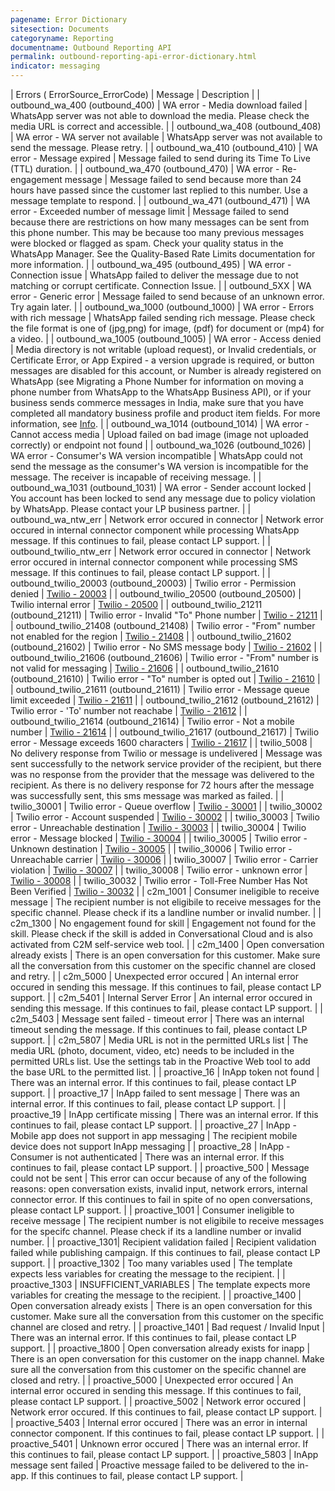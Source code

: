 ```yaml
---
pagename: Error Dictionary
sitesection: Documents
categoryname: Reporting
documentname: Outbound Reporting API
permalink: outbound-reporting-api-error-dictionary.html
indicator: messaging
---
```


 | Errors ( ErrorSource_ErrorCode) | Message | Description |
 | outbound_wa_400 (outbound_400) | WA error - Media download failed | WhatsApp server was not able to download the media. Please check the media URL is correct and accessible. |
 | outbound_wa_408 (outbound_408) | WA error - WA server not available | WhatsApp server was not available to send the message. Please retry.  |
 | outbound_wa_410 (outbound_410) | WA error - Message expired | Message failed to send during its Time To Live (TTL) duration. |
 | outbound_wa_470 (outbound_470) | WA error - Re-engagement message | Message failed to send because more than 24 hours have passed since the customer last replied to this number. Use a message template to respond. |
 | outbound_wa_471 (outbound_471) | WA error - Exceeded number of message limit | Message failed to send because there are restrictions on how many messages can be sent from this phone number. This may be because too many previous messages were blocked or flagged as spam. Check your quality status in the WhatsApp Manager. See the Quality-Based Rate Limits documentation for more information. |
 | outbound_wa_495 (outbound_495) | WA error - Connection issue | WhatsApp failed to deliver the message due to not matching or corrupt certificate. Connection Issue. |
 | outbound_5XX | WA error - Generic error | Message failed to send because of an unknown error. Try again later. |
 | outbound_wa_1000 (outbound_1000) | WA error - Errors with rich message | WhatsApp failed sending rich message. Please check the file format is one of (jpg,png) for image, (pdf) for document or (mp4) for a video. |
 | outbound_wa_1005 (outbound_1005) | WA error  - Access denied | Media directory is not writable (upload request), or Invalid credentials, or Certificate Error, or App Expired - a version upgrade is required, or button messages are disabled for this account, or Number is already registered on WhatsApp (see Migrating a Phone Number for information on moving a phone number from WhatsApp to the WhatsApp Business API), or if your business sends commerce messages in India, make sure that you have completed all mandatory business profile and product item fields. For more information, see [Info](https://www.facebook.com/business/help/1104628230079278). |
 | outbound_wa_1014 (outbound_1014) | WA error  - Cannot access media | Upload failed on bad image (image not uploaded correctly) or endpoint not found |
 | outbound_wa_1026 (outbound_1026) | WA error  - Consumer's WA version incompatible  | WhatsApp could not send the message as the consumer's WA version is incompatible for the message. The receiver is incapable of receiving message. |
 | outbound_wa_1031 (outbound_1031) | WA error - Sender account locked | You account has been locked to send any message due to policy violation by WhatsApp. Please contact your LP business partner. |
 | outbound_wa_ntw_err | Network error occured in connector | Network error occured in internal connector component while processing WhatsApp message. If this continues to fail, please contact LP support. |
 | outbound_twilio_ntw_err | Network error occured in connector | Network error occured in internal connector component while processing SMS message. If this continues to fail, please contact LP support. |
 | outbound_twilio_20003 (outbound_20003) | Twilio error - Permission denied | [Twilio - 20003](https://www.twilio.com/docs/api/errors/20003) |
 | outbound_twilio_20500 (outbound_20500) | Twilio internal error | [Twilio - 20500](https://www.twilio.com/docs/api/errors/20500) |
 | outbound_twilio_21211 (outbound_21211) | Twilio error - Invalid "To" Phone number | [Twilio - 21211](https://www.twilio.com/docs/api/errors/21211) |
 | outbound_twilio_21408 (outbound_21408) | Twilio error - "From" number not enabled for the region | [Twilio - 21408](https://www.twilio.com/docs/api/errors/21408) |
 | outbound_twilio_21602 (outbound_21602) | Twilio error - No SMS message body | [Twilio - 21602](https://www.twilio.com/docs/api/errors/21602) |
 | outbound_twilio_21606 (outbound_21606) | Twilio error - "From" number is not valid for messaging | [Twilio - 21606](https://www.twilio.com/docs/api/errors/21606) |
 | outbound_twilio_21610 (outbound_21610) | Twilio error - "To" number is opted out | [Twilio - 21610](https://www.twilio.com/docs/api/errors/21610) |
 | outbound_twilio_21611 (outbound_21611) | Twilio error - Message queue limit exceeded | [Twilio - 21611](https://www.twilio.com/docs/api/errors/21611) |
 | outbound_twilio_21612 (outbound_21612) | Twilio error - 'To' number not reachabe | [Twilio - 21612](https://www.twilio.com/docs/api/errors/21612) |
 | outbound_twilio_21614 (outbound_21614) | Twilio error  -  Not a mobile number | [Twilio - 21614](https://www.twilio.com/docs/api/errors/21614) |
 | outbound_twilio_21617 (outbound_21617) | Twilio error  - Message exceeds 1600 characters | [Twilio - 21617](https://www.twilio.com/docs/api/errors/21617) |
 | twilio_5008 | No delivery response from Twilio or message is undelivered  | Message was sent successfully to the network service provider of the recipient, but there was no response from the provider that the message was delivered to the recipient. As there is no delivery response for 72 hours after the message was successfully sent, this sms message was marked as failed. |
 | twilio_30001 | Twilio error  - Queue overflow | [Twilio - 30001](https://www.twilio.com/docs/api/errors/30001) |
 | twilio_30002 | Twilio error  - Account suspended | [Twilio - 30002](https://www.twilio.com/docs/api/errors/30002) |
 | twilio_30003 | Twilio error  - Unreachable destination | [Twilio - 30003](https://www.twilio.com/docs/api/errors/30003) |
 | twilio_30004 | Twilio error  - Message blocked | [Twilio - 30004](https://www.twilio.com/docs/api/errors/30004) |
 | twilio_30005 | Twilio error - Unknown destination  | [Twilio - 30005](https://www.twilio.com/docs/api/errors/30005) |
 | twilio_30006 | Twilio error - Unreachable carrier | [Twilio - 30006](https://www.twilio.com/docs/api/errors/30006) |
 | twilio_30007 | Twilio error - Carrier violation | [Twilio - 30007](https://www.twilio.com/docs/api/errors/30007) |
 | twilio_30008 | Twilio error - unknown error | [Twilio - 30008](https://www.twilio.com/docs/api/errors/30008) |
 | twilio_30032 | Twilio error - Toll-Free Number Has Not Been Verified | [Twilio - 30032](https://www.twilio.com/docs/api/errors/30032) |
 | c2m_1001 | Consumer ineligible to receive message | The recipient number is not eligibile to receive messages for the specific channel. Please check if its a landline number or invalid number. |
 | c2m_1300 | No engagement found for skill | Engagement not found for the skill. Please check if the skill is added in Conversational Cloud and is also activated from C2M self-service web tool. |
 | c2m_1400 | Open conversation already exists | There is an open conversation for this customer. Make sure all the conversation from this customer on the specific channel are closed and retry. |
 | c2m_5000 | Unexpected error occured  | An internal error occured in sending this message. If this continues to fail, please contact LP support. |
 | c2m_5401 | Internal Server Error | An internal error occured in sending this message. If this continues to fail, please contact LP support. |
 | c2m_5403 | Message sent failed - timeout error | There was an internal timeout sending the message. If this continues to fail, please contact LP support. |
 | c2m_5807 | Media URL is not in the permitted URLs list | The media URL (photo, document, video, etc) needs to be included in the permitted URLs list. Use the settings tab in the Proactive Web tool to add the base URL to the permitted list. |
 | proactive_16 | InApp token not found | There was an internal error. If this continues to fail, please contact LP support.  |
 | proactive_17 | InApp failed to sent message  | There was an internal error. If this continues to fail, please contact LP support.  |
 | proactive_19 | InApp certificate missing  | There was an internal error. If this continues to fail, please contact LP support.  |
 | proactive_27 | InApp - Mobile app does not support in app messaging | The recipient mobile device does not support InApp messaging |
 | proactive_28 | InApp - Consumer is not authenticated | There was an internal error. If this continues to fail, please contact LP support. |
 | proactive_500 | Message could not be sent | This error can occur because of any of the following reasons: open conversation exists, invalid input, network errors, internal connector error. If this continues to fail in spite of no open conversations, please contact LP support. |
 | proactive_1001 | Consumer ineligible to receive message | The recipient number is not eligibile to receive messages for the specifc channel. Please check if its a landline number or invalid number. |
 | proactive_1301| Recipient validation failed | Recipient validation failed while publishing campaign. If this continues to fail, please contact LP support. |
 | proactive_1302 | Too many variables used | The template expects less variables for creating the message to the recipient. |
 | proactive_1303 | INSUFFICIENT_VARIABLES | The template expects more variables for creating the message to the recipient. |
 | proactive_1400 | Open conversation already exists | There is an open conversation for this customer. Make sure all the conversation from this customer on the specific channel are closed and retry. |
 | proactive_1401 | Bad request / Invalid Input | There was an internal error. If this continues to fail, please contact LP support. |
 | proactive_1800 | Open conversation already exists for inapp | There is an open conversation for this customer on the inapp channel. Make sure all the conversation from this customer on the specific channel are closed and retry. |
 | proactive_5000 | Unexpected error occured  | An internal error occured in sending this message. If this continues to fail, please contact LP support. |
 | proactive_5002 | Network error occured | Network error occured. If this continues to fail, please contact LP support. |
 | proactive_5403 | Internal error occured | There was an error in internal connector component. If this continues to fail, please contact LP support. |
 | proactive_5401 | Unknown error occured  | There was an internal error. If this continues to fail, please contact LP support. |
 | proactive_5803 | InApp message sent failed | Proactive message failed to be delivered to the in-app. If this continues to fail, please contact LP support. |
